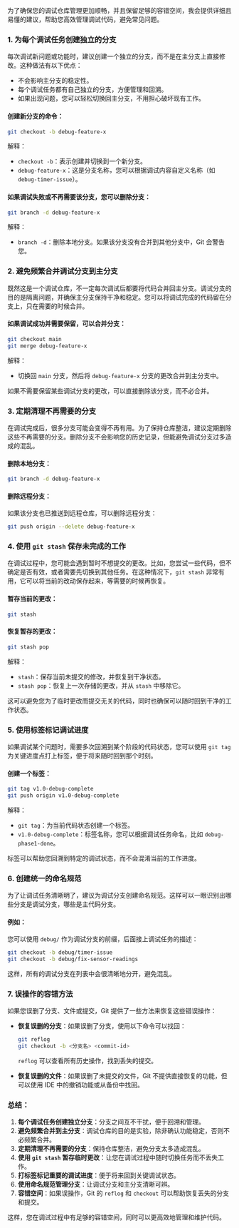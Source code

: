 为了确保您的调试仓库管理更加顺畅，并且保留足够的容错空间，我会提供详细且易懂的建议，帮助您高效管理调试代码，避免常见问题。

### 1. **为每个调试任务创建独立的分支**

每次调试新问题或功能时，建议创建一个独立的分支，而不是在主分支上直接修改。这种做法有以下优点：
- 不会影响主分支的稳定性。
- 每个调试任务都有自己独立的分支，方便管理和回溯。
- 如果出现问题，您可以轻松切换回主分支，不用担心破坏现有工作。

#### 创建新分支的命令：
```bash
git checkout -b debug-feature-x
```
解释：
- `checkout -b`：表示创建并切换到一个新分支。
- `debug-feature-x`：这是分支名称，您可以根据调试内容自定义名称（如 `debug-timer-issue`）。

#### 如果调试失败或不再需要该分支，您可以删除分支：
```bash
git branch -d debug-feature-x
```
解释：
- `branch -d`：删除本地分支。如果该分支没有合并到其他分支中，Git 会警告您。

### 2. **避免频繁合并调试分支到主分支**

既然这是一个调试仓库，不一定每次调试后都要将代码合并回主分支。调试分支的目的是隔离问题，并确保主分支保持干净和稳定。您可以将调试完成的代码留在分支上，只在需要的时候合并。

#### 如果调试成功并需要保留，可以合并分支：
```bash
git checkout main
git merge debug-feature-x
```
解释：
- 切换回 `main` 分支，然后将 `debug-feature-x` 分支的更改合并到主分支中。

如果不需要保留某些调试分支的更改，可以直接删除该分支，而不必合并。

### 3. **定期清理不再需要的分支**

在调试完成后，很多分支可能会变得不再有用。为了保持仓库整洁，建议定期删除这些不再需要的分支。删除分支不会影响您的历史记录，但能避免调试分支过多造成的混乱。

#### 删除本地分支：
```bash
git branch -d debug-feature-x
```

#### 删除远程分支：
如果该分支也已推送到远程仓库，可以删除远程分支：
```bash
git push origin --delete debug-feature-x
```

### 4. **使用 `git stash` 保存未完成的工作**

在调试过程中，您可能会遇到暂时不想提交的更改。比如，您尝试一些代码，但不确定是否有效，或者需要先切换到其他任务。在这种情况下，`git stash` 非常有用，它可以将当前的改动保存起来，等需要的时候再恢复。

#### 暂存当前的更改：
```bash
git stash
```

#### 恢复暂存的更改：
```bash
git stash pop
```
解释：
- `stash`：保存当前未提交的修改，并恢复到干净状态。
- `stash pop`：恢复上一次存储的更改，并从 `stash` 中移除它。

这可以避免您为了临时更改而提交无关的代码，同时也确保可以随时回到干净的工作状态。

### 5. **使用标签标记调试进度**

如果调试某个问题时，需要多次回溯到某个阶段的代码状态，您可以使用 `git tag` 为关键进度点打上标签，便于将来随时回到那个时刻。

#### 创建一个标签：
```bash
git tag v1.0-debug-complete
git push origin v1.0-debug-complete
```
解释：
- `git tag`：为当前代码状态创建一个标签。
- `v1.0-debug-complete`：标签名称，您可以根据调试任务命名，比如 `debug-phase1-done`。

标签可以帮助您回溯到特定的调试状态，而不会混淆当前的工作进度。

### 6. **创建统一的命名规范**

为了让调试任务清晰明了，建议为调试分支创建命名规范。这样可以一眼识别出哪些分支是调试分支，哪些是主代码分支。

#### 例如：
您可以使用 `debug/` 作为调试分支的前缀，后面接上调试任务的描述：
```bash
git checkout -b debug/timer-issue
git checkout -b debug/fix-sensor-readings
```
这样，所有的调试分支在列表中会很清晰地分开，避免混乱。

### 7. **误操作的容错方法**

如果您误删了分支、文件或提交，Git 提供了一些方法来恢复这些错误操作：
- **恢复误删的分支**：如果误删了分支，使用以下命令可以找回：
  ```bash
  git reflog
  git checkout -b <分支名> <commit-id>
  ```
  `reflog` 可以查看所有历史操作，找到丢失的提交。

- **恢复误删的文件**：如果误删了未提交的文件，Git 不提供直接恢复的功能，但可以使用 IDE 中的撤销功能或从备份中找回。

### 总结：

1. **每个调试任务创建独立分支**：分支之间互不干扰，便于回溯和管理。
2. **避免频繁合并到主分支**：调试仓库的目的是实验，除非确认功能稳定，否则不必频繁合并。
3. **定期清理不再需要的分支**：保持仓库整洁，避免分支太多造成混乱。
4. **使用 `git stash` 暂存临时更改**：让您在调试过程中随时切换任务而不丢失工作。
5. **打标签标记重要的调试进度**：便于将来回到关键调试状态。
6. **使用命名规范管理分支**：让调试分支和主分支清晰可辨。
7. **容错空间**：如果误操作，Git 的 `reflog` 和 `checkout` 可以帮助恢复丢失的分支和提交。

这样，您在调试过程中有足够的容错空间，同时可以更高效地管理和维护代码。